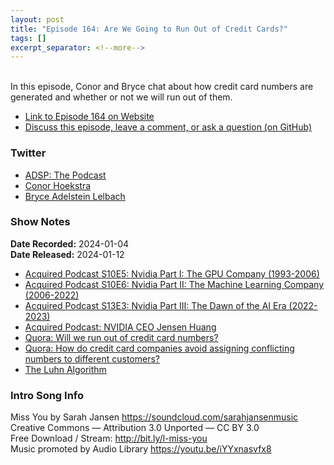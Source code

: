```yaml
---
layout: post
title: "Episode 164: Are We Going to Run Out of Credit Cards?"
tags: []
excerpt_separator: <!--more-->
---
```


<div id="buzzsprout-player-14297153"></div><script src="https://www.buzzsprout.com/1501960/14297153-episode-164-are-we-going-to-run-out-of-credit-cards.js?container_id=buzzsprout-player-14297153&player=small" type="text/javascript" charset="utf-8"></script>

<br>In this episode, Conor and Bryce chat about how credit card numbers are generated and whether or not we will run out of them.

<!--more-->

* [Link to Episode 164 on Website](https://adspthepodcast.com/2024/01/12/Episode-164.html)
* [Discuss this episode, leave a comment, or ask a question (on GitHub)](https://github.com/codereport/adsp2/discussions/56)

### Twitter
 
* [ADSP: The Podcast](https://twitter.com/adspthepodcast)
* [Conor Hoekstra](https://twitter.com/code_report)
* [Bryce Adelstein Lelbach](https://twitter.com/blelbach)

### Show Notes
 
**Date Recorded:** 2024-01-04 <br>
**Date Released:** 2024-01-12

* [Acquired Podcast S10E5: Nvidia Part I: The GPU Company (1993-2006)](https://www.acquired.fm/episodes/nvidia-the-gpu-company-1993-2006)
* [Acquired Podcast S10E6: Nvidia Part II: The Machine Learning Company (2006-2022)](https://www.acquired.fm/episodes/nvidia-the-machine-learning-company-2006-2022)
* [Acquired Podcast S13E3: Nvidia Part III: The Dawn of the AI Era (2022-2023)](https://www.acquired.fm/episodes/nvidia-the-dawn-of-the-ai-era)
* [Acquired Podcast: NVIDIA CEO Jensen Huang](https://www.acquired.fm/episodes/jensen-huang)
* [Quora: Will we run out of credit card numbers?](https://www.quora.com/Will-we-run-out-of-credit-card-numbers)
* [Quora: How do credit card companies avoid assigning conflicting numbers to different customers?](https://www.quora.com/How-do-credit-card-companies-avoid-assigning-conflicting-numbers-to-different-customers)
* [The Luhn Algorithm](https://en.wikipedia.org/wiki/Luhn_algorithm)

### Intro Song Info
 
Miss You by Sarah Jansen https://soundcloud.com/sarahjansenmusic<br>
Creative Commons — Attribution 3.0 Unported — CC BY 3.0<br>
Free Download / Stream: http://bit.ly/l-miss-you<br>
Music promoted by Audio Library https://youtu.be/iYYxnasvfx8<br>
